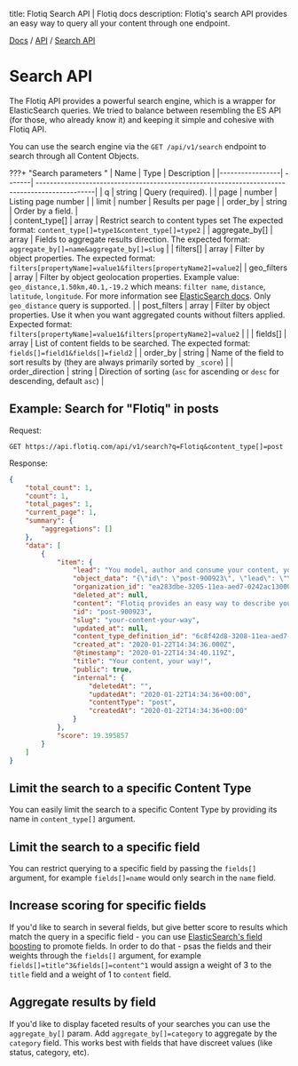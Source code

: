 title: Flotiq Search API | Flotiq docs
description: Flotiq's search API provides an easy way to query all your content through one endpoint.

<div class="breadcrumbs">
<a href="/">Docs</a> / <a href="/API/">API</a> / <a href="/API/search/">Search API</a>
</div>

# Search API

The Flotiq API provides a powerful search engine, which is a wrapper for ElasticSearch queries. We tried to balance between resembling the ES API (for those, who already know it) and keeping it simple and cohesive with Flotiq API. 

You can use the search engine via the `GET ​/api​/v1​/search` endpoint to search through all Content Objects.

???+ "Search parameters "
    | Name            | Type   | Description                                                                                   |
    |-----------------| -------| ----------------------------------------------------------------------------------------------|
    | q               | string | Query (required).                                                                              |
    | page            | number | Listing page number                                                                           |
    | limit           | number | Results per page                                                                              |
    | order_by        | string | Order by a field.                                                                           |                                                                               
    | content_type[]    | array  | Restrict search to content types set  The expected format: `content_type[]=type1&content_type[]=type2`                                                        |
    | aggregate_by[]    | array  | Fields to aggregate results direction. The expected format: `aggregate_by[]=name&aggregate_by[]=slug`                               |
    | filters[]         | array  | Filter by object properties. The expected format: `filters[propertyName]=value1&filters[propertyName2]=value2`|
    | geo_filters     | array  | Filter by object geolocation properties. Example value: `geo_distance,1.50km,40.1,-19.2` which means: `filter name`, `distance`, `latitude`, `longitude`. For more information see [ElasticSearch docs](https://www.elastic.co/guide/en/elasticsearch/reference/current/query-dsl-geo-distance-query.html). Only `geo_distance` query is supported. | 
    | post_filters    | array  | Filter by object properties. Use it when you want aggregated counts without filters applied. Expected format: `filters[propertyName]=value1&filters[propertyName2]=value2` |                                                                                              |
    | fields[]          | array  | List of content fields to be searched. The expected format: `fields[]=field1&fields[]=field2`                                                         |
    | order_by        | string | Name of the field to sort results by (they are always primarily sorted by `_score`)            |
    | order_direction | string | Direction of sorting (`asc` for ascending or `desc` for descending, default `asc`)           |

## Example: Search for "Flotiq" in posts

Request: 
```
GET https://api.flotiq.com/api/v1/search?q=Flotiq&content_type[]=post
```

    
Response:
```json
{
    "total_count": 1,
    "count": 1,
    "total_pages": 1,
    "current_page": 1,
    "summary": {
        "aggregations": []
    },
    "data": [
        {
            "item": {
                "lead": "You model, author and consume your content, your way. Flotiq is an API-first CMS that takes care of hosting, securing and scaling to guarantee your content is always on.",
                "object_data": "{\"id\": \"post-900923\", \"lead\": \"You model, author and consume your content, your way. Flotiq is an API-first CMS that takes care of hosting, securing and scaling to guarantee your content is always on.\", \"slug\": \"your-content-your-way\", \"title\": \"Your content, your way!\", \"public\": true, \"content\": \"Flotiq provides an easy way to describe your content, populate your system with large amounts of data and consume it.\", \"internal\": {\"createdAt\": \"2020-01-22T14:34:36+00:00\", \"deletedAt\": \"\", \"updatedAt\": \"2020-01-22T14:34:36+00:00\", \"contentType\": \"post\"}}",
                "organization_id": "ea283dbe-3205-11ea-aed7-0242ac130003",
                "deleted_at": null,
                "content": "Flotiq provides an easy way to describe your content, populate your system with large amounts of data and consume it.",
                "id": "post-900923",
                "slug": "your-content-your-way",
                "updated_at": null,
                "content_type_definition_id": "6c8f42d8-3208-11ea-aed7-0242ac130003",
                "created_at": "2020-01-22T14:34:36.000Z",
                "@timestamp": "2020-01-22T14:34:40.119Z",
                "title": "Your content, your way!",
                "public": true,
                "internal": {
                    "deletedAt": "",
                    "updatedAt": "2020-01-22T14:34:36+00:00",
                    "contentType": "post",
                    "createdAt": "2020-01-22T14:34:36+00:00"
                }
            },
            "score": 19.395857
        }
    ]
}
```

## Limit the search to a specific Content Type

You can easily limit the search to a specific Content Type by providing its name in `content_type[]` argument.

## Limit the search to a specific field

You can restrict querying to a specific field by passing the `fields[]` argument, for example `fields[]=name` would only search in the `name` field.

## Increase scoring for specific fields

If you'd like to search in several fields, but give better score to results which match the query in a specific field - you can use [ElasticSearch's field boosting](https://www.elastic.co/guide/en/elasticsearch/reference/7.6/query-dsl-query-string-query.html#query-string-multi-field) to promote fields. In order to do that - psas the fields and their weights through the `fields[]` argument, for example `fields[]=title^3&fields[]=content^1` would assign a weight of 3 to the `title` field and a weight of 1 to `content` field.

## Aggregate results by field

If you'd like to display faceted results of your searches you can use the `aggregate_by[]` param. Add `aggregate_by[]=category` to aggregate by the `category` field. This works best with fields that have discreet values (like status, category, etc).
